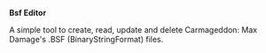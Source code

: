 **Bsf Editor**

A simple tool to create, read, update and delete Carmageddon: Max Damage's .BSF (BinaryStringFormat) files.